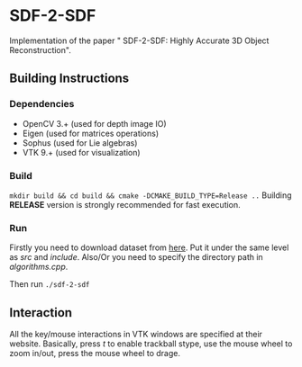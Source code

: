 # SDF-2-SDF
Implementation of the paper " SDF-2-SDF: Highly Accurate 3D Object Reconstruction".

## Building Instructions
### Dependencies 
+ OpenCV 3.+ (used for depth image IO)
+ Eigen (used for matrices operations)
+ Sophus (used for Lie algebras)
+ VTK 9.+ (used for visualization)

### Build
```mkdir build && cd build && cmake -DCMAKE_BUILD_TYPE=Release ..```
Building **RELEASE** version is strongly recommended for fast execution.
### Run
Firstly you need to download dataset from [here](http://campar.in.tum.de/personal/slavcheva/3d-printed-dataset/index.html). Put it under the same level as *src* and *include*. Also/Or you need to specify the directory path in *algorithms.cpp*.

Then run ```./sdf-2-sdf```

## Interaction
All the key/mouse interactions in VTK windows are specified at their website. Basically, press *t* to enable trackball stype, use the mouse wheel to zoom in/out, press the mouse wheel to drage.
